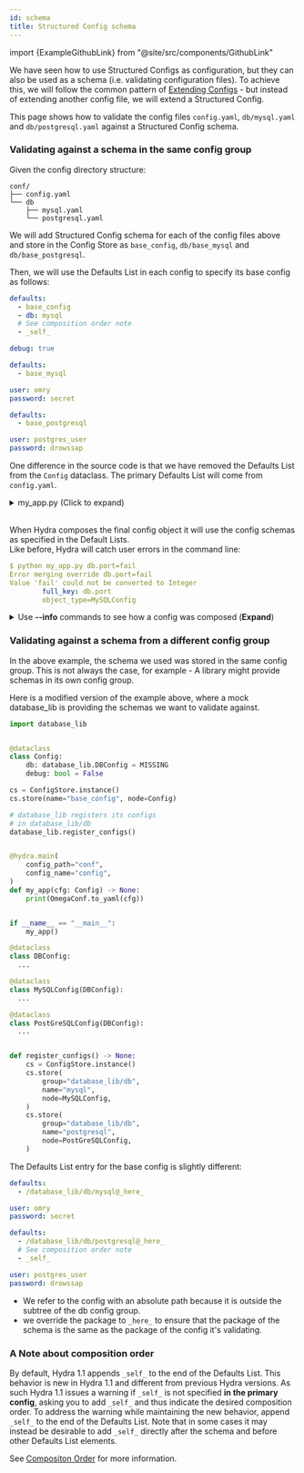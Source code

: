 ```yaml
---
id: schema
title: Structured Config schema
---
```


import {ExampleGithubLink} from "@site/src/components/GithubLink"

We have seen how to use Structured Configs as configuration, but they can also be used as a schema (i.e. validating configuration files).
To achieve this, we will follow the common pattern of [Extending Configs](../../patterns/extending_configs.md) - but instead of extending another config file,
we will extend a Structured Config.

This page shows how to validate the config files `config.yaml`, `db/mysql.yaml` and `db/postgresql.yaml` 
against a Structured Config schema.

### Validating against a schema in the same config group

<ExampleGithubLink to="examples/tutorials/structured_configs/5.1_structured_config_schema_same_config_group"/>

Given the config directory structure:
```text
conf/
├── config.yaml
└── db
    ├── mysql.yaml
    └── postgresql.yaml
```

We will add Structured Config schema for each of the config files above and store in the 
Config Store as `base_config`, `db/base_mysql` and `db/base_postgresql`.

Then, we will use the Defaults List in each config to specify its base config as follows:

<div className="row">
<div className="col col--4">

```yaml title="config.yaml" {2}
defaults:
  - base_config
  - db: mysql
  # See composition order note
  - _self_

debug: true
```

</div>
<div className="col col--4">

```yaml title="db/mysql.yaml" {2}
defaults:
  - base_mysql

user: omry
password: secret


```
</div>
<div className="col col--4">

```yaml title="db/postgresql.yaml" {2}
defaults:
  - base_postgresql

user: postgres_user
password: drowssap


```
</div>
</div>

One difference in the source code is that we have removed the Defaults List from the `Config` dataclass.
The primary Defaults List will come from `config.yaml`.
<details><summary>my_app.py (Click to expand)</summary>

```python {28-30}
@dataclass
class DBConfig:
    driver: str = MISSING
    host: str = "localhost"
    port: int = MISSING

@dataclass
class MySQLConfig(DBConfig):
    driver: str = "mysql"
    port: int = 3306
    user: str = MISSING
    password: str = MISSING

@dataclass
class PostGreSQLConfig(DBConfig):
    driver: str = "postgresql"
    user: str = MISSING
    port: int = 5432
    password: str = MISSING
    timeout: int = 10

@dataclass
class Config:
    db: DBConfig = MISSING
    debug: bool = False

cs = ConfigStore.instance()
cs.store(name="base_config", node=Config)
cs.store(group="db", name="base_mysql", node=MySQLConfig)
cs.store(group="db", name="base_postgresql", node=PostGreSQLConfig)

@hydra.main(config_path="conf", config_name="config")
def my_app(cfg: Config) -> None:
    print(OmegaConf.to_yaml(cfg))

if __name__ == "__main__":
    my_app()
```
</details>
<br/>

When Hydra composes the final config object it will use the config schemas as specified in the Default Lists.  
Like before, Hydra will catch user errors in the command line:

```yaml
$ python my_app.py db.port=fail
Error merging override db.port=fail
Value 'fail' could not be converted to Integer
        full_key: db.port
        object_type=MySQLConfig
```

<details><summary>Use <b>--info</b> commands to see how a config was composed (<b>Expand</b>)</summary>

```text
$ python my_app.py --info defaults-tree

Defaults Tree
*************
<root>:
  hydra/config:
    hydra/output: default
    hydra/launcher: basic
    hydra/sweeper: basic
    hydra/help: default
    hydra/hydra_help: default
    hydra/hydra_logging: default
    hydra/job_logging: default
    _self_
  config:
    base_config
    db: mysql:
      db/base_mysql
      _self_
    _self_

$ python my_app.py --info defaults

Defaults List
*************
| Config path                 | Package             | _self_ | Parent       | 
------------------------------------------------------------------------------
| hydra/output/default        | hydra               | False  | hydra/config |
| hydra/launcher/basic        | hydra.launcher      | False  | hydra/config |
| hydra/sweeper/basic         | hydra.sweeper       | False  | hydra/config |
| hydra/help/default          | hydra.help          | False  | hydra/config |
| hydra/hydra_help/default    | hydra.hydra_help    | False  | hydra/config |
| hydra/hydra_logging/default | hydra.hydra_logging | False  | hydra/config |
| hydra/job_logging/default   | hydra.job_logging   | False  | hydra/config |
| hydra/config                | hydra               | True   | <root>       |
| base_config                 |                     | False  | config       |
| db/base_mysql               | db                  | False  | db/mysql     |
| db/mysql                    | db                  | True   | config       |
| config                      |                     | True   | <root>       |
------------------------------------------------------------------------------
```

</details>


### Validating against a schema from a different config group

<ExampleGithubLink to="examples/tutorials/structured_configs/5.2_structured_config_schema_different_config_group"/>

In the above example, the schema we used was stored in the same config group.
This is not always the case, for example - A library might provide schemas in its own config group.

Here is a modified version of the example above, where a mock database_lib is providing the schemas
we want to validate against.


<div className="row">
<div className="col col--6">

```python title="my_app.py"
import database_lib


@dataclass
class Config:
    db: database_lib.DBConfig = MISSING
    debug: bool = False

cs = ConfigStore.instance()
cs.store(name="base_config", node=Config)

# database_lib registers its configs
# in database_lib/db
database_lib.register_configs()


@hydra.main(
    config_path="conf",
    config_name="config",
)
def my_app(cfg: Config) -> None:
    print(OmegaConf.to_yaml(cfg))


if __name__ == "__main__":
    my_app()
```
</div>
<div className="col col--6">

```python title="database_lib.py" {17,22}
@dataclass
class DBConfig:
  ...

@dataclass
class MySQLConfig(DBConfig):
  ...

@dataclass
class PostGreSQLConfig(DBConfig):
  ...


def register_configs() -> None:
    cs = ConfigStore.instance()
    cs.store(
        group="database_lib/db",
        name="mysql",
        node=MySQLConfig,
    )
    cs.store(
        group="database_lib/db",
        name="postgresql",
        node=PostGreSQLConfig,
    )

```
</div>
</div>

The Defaults List entry for the base config is slightly different:
<div className="row">
<div className="col col--6">

```yaml title="db/mysql.yaml" {2}
defaults:
  - /database_lib/db/mysql@_here_

user: omry
password: secret
```
</div>
<div className="col col--6">

```yaml title="db/postgresql.yaml" {2}
defaults:
  - /database_lib/db/postgresql@_here_
  # See composition order note  
  - _self_

user: postgres_user
password: drowssap
```
</div>
</div>

- We refer to the config with an absolute path because it is outside the subtree of the db config group. 
- we override the package to `_here_` to ensure that the package of the schema is the same as the package 
  of the config it's validating.

### A Note about composition order
 By default, Hydra 1.1 appends `_self_` to the end of the Defaults List. 
This behavior is new in Hydra 1.1 and different from previous Hydra versions. As such Hydra 1.1  issues a warning if `_self_` is not specified **in the primary config**, asking you to add `_self_` and thus indicate the desired composition order.
To address the warning while maintaining the new behavior, append `_self_` to the end of the Defaults List. Note that in some cases it may instead be desirable to add `_self_` directly after the schema and before other Defaults List elements. 


See [Compositon Order](advanced/defaults_list.md#composition-order) for more information.
